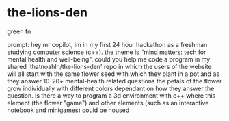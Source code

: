 # the-lions-den
green fn

prompt:
hey mr copilot, im in my first 24 hour hackathon as a freshman studying computer science (c++). the theme is "mind matters: tech for mental health and well-being". could you help me code a program in my shared 'thatnoahlh/the-lions-den' repo in which the users of the website will all start with the same flower seed with which they plant in a pot and as they answer 10-20+ mental-health related questions the petals of the flower grow individually with different colors dependant on how they answer the question. is there a way to program a 3d environment with c++ where this element (the flower "game") and other elements (such as an interactive notebook and minigames) could be housed
